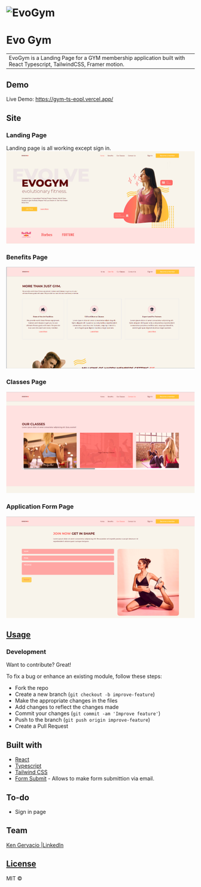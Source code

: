 # ![EvoGym](https://gym-ts-eopl.vercel.app/)
# Evo Gym
<table>
<tr>
<td>
EvoGym is a Landing Page for a GYM membership application built with React Typescript, TailwindCSS, Framer motion.
</td>
</tr>
</table>


## Demo
Live Demo:  https://gym-ts-eopl.vercel.app/


## Site

### Landing Page
Landing page is all working except sign in.
![](https://raw.githubusercontent.com/jkenger/gym-ts/main/public/images/landing.png)

### Benefits Page
![](https://raw.githubusercontent.com/jkenger/gym-ts/main/public/images/benefits.png)

### Classes Page
![](https://raw.githubusercontent.com/jkenger/gym-ts/main/public/images/classes.png)

### Application Form Page
![](https://raw.githubusercontent.com/jkenger/gym-ts/main/public/images/application-form.png)


## [Usage](https://github.com/jkenger/gym-ts)

### Development
Want to contribute? Great!

To fix a bug or enhance an existing module, follow these steps:

- Fork the repo
- Create a new branch (`git checkout -b improve-feature`)
- Make the appropriate changes in the files
- Add changes to reflect the changes made
- Commit your changes (`git commit -am 'Improve feature'`)
- Push to the branch (`git push origin improve-feature`)
- Create a Pull Request 

## Built with 

- [React](https://react.dev/)
- [Typescript](https://www.typescriptlang.org/)
- [Tailwind CSS](https://tailwindcss.com/)
- [Form Submit](https://formsubmit.co/) - Allows to make form submittion via email.

## To-do
- Sign in page

## Team

[Ken Gervacio ](https://github.com/jkenger) |[LinkedIn](https://www.linkedin.com/in/gervacioken/)

## [License]()

MIT © 
